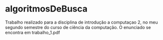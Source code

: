 # algoritmosDeBusca
Trabalho realizado para a disciplina de introdução a computaçao 2, no meu segundo semestre do curso de ciência da computação. O enunciado se encontra em trabalho_1.pdf
